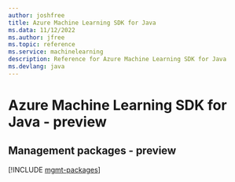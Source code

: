 ```yaml
---
author: joshfree
title: Azure Machine Learning SDK for Java
ms.data: 11/12/2022
ms.author: jfree
ms.topic: reference
ms.service: machinelearning
description: Reference for Azure Machine Learning SDK for Java
ms.devlang: java
---
```

# Azure Machine Learning SDK for Java - preview

## Management packages - preview
[!INCLUDE [mgmt-packages](machine-learning-mgmt-index.md)]